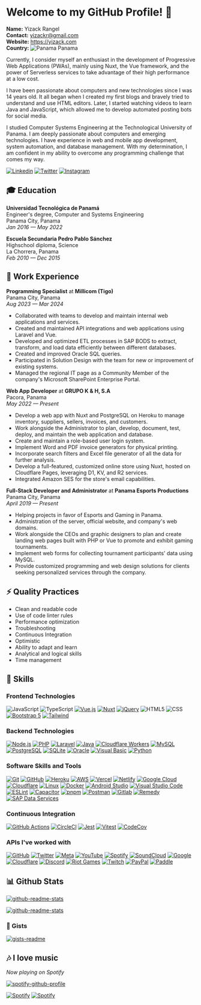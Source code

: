 # Welcome to my GitHub Profile! 👋

**Name:** Yizack Rangel \
**Contact:** yizackr@gmail.com \
**Website:** https://yizack.com \
**Country:** ![Panama](https://gist.githubusercontent.com/Yizack/260f39ecd845648c7e749fde1a18687b/raw/01875b5b95131280bd82e4d9ae170552694e2b73/Flag_of_Panama.svg) Panama

Currently, I consider myself an enthusiast in the development of Progressive Web Applications (PWAs), mainly using Nuxt, the Vue framework, and the power of Serverless services to take advantage of their high performance at a low cost.

I have been passionate about computers and new technologies since I was 14 years old. It all began when I created my first blogs and bravely tried to understand and use HTML editors. Later, I started watching videos to learn Java and JavaScript, which allowed me to develop automated posting bots for social media.

I studied Computer Systems Engineering at the Technological University of Panama. I am deeply passionate about computers and emerging technologies. I have experience in web and mobile app development, system automation, and database management. With my determination, I am confident in my ability to overcome any programming challenge that comes my way.

[![Linkedin](https://img.shields.io/badge/linkedin-0A66C2?style=for-the-badge&logo=linkedin&logoColor=white)](https://www.linkedin.com/in/yizack/)
[![Twitter](https://img.shields.io/badge/x%20(twitter)-000000?style=for-the-badge&logo=x&logoColor=white)](https://twitter.com/YizackR)
[![Instagram](https://img.shields.io/badge/Instagram-E4405F.svg?style=for-the-badge&logo=Instagram&logoColor=white)](https://instagram.com/YizackR)

## 🎓 Education

**Universidad Tecnológica de Panamá** \
Engineer's degree, Computer and Systems Engineering \
Panama City, Panama \
*Jan 2016 — May 2022*

**Escuela Secundaria Pedro Pablo Sánchez** \
Highschool diploma, Science \
La Chorrera, Panama \
*Feb 2010 — Dec 2015*

## 💼 Work Experience

**Programming Specialist** at **Millicom (Tigo)** \
Panama City, Panama \
*Aug 2023 — Mar 2024*

- Collaborated with teams to develop and maintain internal web applications and services.
- Created and maintained API integrations and web applications using Laravel and Vue.
- Developed and optimized ETL processes in SAP BODS to extract, transform, and load data efficiently between different databases.
- Created and improved Oracle SQL queries.
- Participated in Solution Design with the team for new or improvement of existing systems.
- Managed the regional IT page as a Community Member of the company's Microsoft SharePoint Enterprise Portal.

**Web App Developer** at **GRUPO K & H, S.A** \
Pacora, Panama \
*May 2022 — Present*

- Develop a web app with Nuxt and PostgreSQL on Heroku to manage inventory, suppliers, sellers, invoices, and customers.
- Work alongside the Administrator to plan, develop, document, test, deploy, and maintain the web application and database.
- Create and maintain a role-based user login system.
- Implement Word and PDF invoice generators for physical printing.
- Incorporate search filters and Excel file generator of all the data for further analysis.
- Develop a full-featured, customized online store using Nuxt, hosted on Cloudflare Pages, leveraging D1, KV, and R2 services.
- Integrated Amazon SES for the store's email capabilities.

**Full-Stack Developer and Administrator** at **Panama Esports Productions** \
Panama City, Panama \
*April 2019 — Present* 

- Helping projects in favor of Esports and Gaming in Panama.
- Administration of the server, official website, and company's web domains.
- Work alongside the CEOs and graphic designers to plan and create landing web pages built with PHP or Vue to promote and exhibit gaming tournaments.
- Implement web forms for collecting tournament participants' data using MySQL.
- Provide customized programming and web design solutions for clients seeking personalized services through the company.

## ⚡ Quality Practices

- Clean and readable code
- Use of code linter rules
- Performance optimization
- Troubleshooting
- Continuous Integration
- Optimistic
- Ability to adapt and learn
- Analytical and logical skills
- Time management

## 📌 Skills

### Frontend Technologies

![JavaScript](https://img.shields.io/badge/javascript-F7DF1E.svg?style=for-the-badge&logo=javascript&logoColor=323330)
![TypeScript](https://img.shields.io/badge/typescript-3178C6.svg?style=for-the-badge&logo=typescript&logoColor=white)
[![Vue.js](https://img.shields.io/badge/vue.js-35495e.svg?style=for-the-badge&logo=vuedotjs&logoColor=4FC08D)](https://vuejs.org/)
[![Nuxt](https://img.shields.io/badge/nuxt-020420.svg?style=for-the-badge&logo=nuxt&logoColor=00dc82)](https://nuxt.com/)
[![jQuery](https://img.shields.io/badge/jquery-0769AD.svg?style=for-the-badge&logo=jquery&logoColor=white)](https://jquery.com/)
![HTML5](https://img.shields.io/badge/html5-E34F26.svg?style=for-the-badge&logo=html5&logoColor=white)
![CSS](https://img.shields.io/badge/css-663399.svg?style=for-the-badge&logo=css&logoColor=white)
[![Bootstrap 5](https://img.shields.io/badge/Bootstrap%205-7952B3.svg?style=for-the-badge&logo=bootstrap&logoColor=white)](https://getbootstrap.com/)
[![Tailwind](https://img.shields.io/badge/tailwind%20css-06B6D4.svg?style=for-the-badge&logo=tailwind-css&logoColor=white)](https://tailwindcss.com/)

### Backend Technologies

[![Node.js](https://img.shields.io/badge/node.js-339933?style=for-the-badge&logo=node.js&logoColor=white)](https://nodejs.org/)
[![PHP](https://img.shields.io/badge/php-777BB4.svg?style=for-the-badge&logo=php&logoColor=white)](https://www.php.net/)
[![Laravel](https://img.shields.io/badge/laravel-FF2D20.svg?style=for-the-badge&logo=laravel&logoColor=white)](https://laravel.com/)
[![Java](https://img.shields.io/badge/java-ED8B00.svg?style=for-the-badge&logo=java&logoColor=white)](https://www.oracle.com/java/)
[![Cloudflare Workers](https://img.shields.io/badge/Workers-F38020?style=for-the-badge&logo=Cloudflare&logoColor=white)](https://workers.cloudflare.com/)
[![MySQL](https://img.shields.io/badge/mysql-4479A1.svg?style=for-the-badge&logo=mysql&logoColor=white)](https://www.mysql.com/)
[![PostgreSQL](https://img.shields.io/badge/postgresql-316192.svg?style=for-the-badge&logo=postgresql&logoColor=white)](https://www.postgresql.org/)
[![SQLite](https://img.shields.io/badge/sqlite-003B57.svg?style=for-the-badge&logo=sqlite&logoColor=white)](https://www.sqlite.org/index.html)
[![Oracle](https://img.shields.io/badge/oracle-F80000.svg?style=for-the-badge&logo=oracle&logoColor=white)](https://www.oracle.com/database/sqldeveloper/)
[![Visual Basic](https://img.shields.io/badge/Visual%20Basic%20-5C2D91.svg?style=for-the-badge&logo=visual-studio&logoColor=white)](https://docs.microsoft.com/en-us/dotnet/visual-basic/)
[![Python](https://img.shields.io/badge/python-3776AB?style=for-the-badge&logo=python&logoColor=white)](https://www.python.org/)

### Software Skills and Tools

[![Git](https://img.shields.io/badge/git-F05033.svg?style=for-the-badge&logo=git&logoColor=white)](https://git-scm.com/)
[![GitHub](https://img.shields.io/badge/github-181717.svg?style=for-the-badge&logo=github&logoColor=white)](https://github.com/)
[![Heroku](https://img.shields.io/badge/heroku-430098.svg?style=for-the-badge&logo=heroku&logoColor=white)](https://heroku.com/)
[![AWS](https://img.shields.io/badge/AWS-FF9900.svg?style=for-the-badge&logo=amazon-aws&logoColor=white)](https://aws.amazon.com/)
[![Vercel](https://img.shields.io/badge/vercel-000000.svg?style=for-the-badge&logo=vercel&logoColor=white)](https://vercel.com/)
[![Netlify](https://img.shields.io/badge/netlify-00C7B7.svg?style=for-the-badge&logo=netlify&logoColor=white)](https://www.netlify.com/)
[![Google Cloud](https://img.shields.io/badge/GoogleCloud-4285F4.svg?style=for-the-badge&logo=google-cloud&logoColor=white)](https://cloud.google.com/)
[![Cloudflare](https://img.shields.io/badge/Cloudflare-F38020?style=for-the-badge&logo=Cloudflare&logoColor=white)](https://www.cloudflare.com/)
[![Linux](https://img.shields.io/badge/Linux-FCC624?style=for-the-badge&logo=linux&logoColor=black)](https://www.linux.org/)
[![Docker](https://img.shields.io/badge/docker-2496ED.svg?style=for-the-badge&logo=docker&logoColor=white)](https://www.docker.com/)
[![Android Studio](https://img.shields.io/badge/Android%20Studio-3DDC84.svg?style=for-the-badge&logo=android-studio&logoColor=white)](https://developer.android.com/studio)
[![Visual Studio Code](https://img.shields.io/badge/VSCode-007ACC.svg?style=for-the-badge&logo=visual-studio-code&logoColor=white)](https://code.visualstudio.com/)
[![ESLint](https://img.shields.io/badge/ESLint-4B32C3?style=for-the-badge&logo=eslint&logoColor=white)](https://eslint.org/)
[![Capacitor](https://img.shields.io/badge/capacitor-119EFF?style=for-the-badge&logo=capacitor&logoColor=white)](https://capacitorjs.com/)
[![pnpm](https://img.shields.io/badge/pnpm-F69220?style=for-the-badge&logo=pnpm&logoColor=white)](https://pnpm.io/)
[![Postman](https://img.shields.io/badge/postman-FF6C37?style=for-the-badge&logo=postman&logoColor=white)](https://www.postman.com/)
[![Gitlab](https://img.shields.io/badge/gitlab-FC6D26?style=for-the-badge&logo=gitlab&logoColor=white)](https://about.gitlab.com/)
[![Remedy](https://img.shields.io/badge/remedy-FE5000?style=for-the-badge&logo=bmcsoftware&logoColor=white)](http://www.bmc.com/)
[![SAP Data Services](https://img.shields.io/badge/sap%20data%20services-0FAAFF?style=for-the-badge&logo=sap&logoColor=white)](https://www.sap.com/products/technology-platform/data-services.html)

###  Continuous Integration

[![GitHub Actions](https://img.shields.io/badge/github%20actions-2671E5.svg?style=for-the-badge&logo=githubactions&logoColor=white)](https://docs.github.com/en/actions) 
[![CircleCI](https://img.shields.io/badge/circle%20ci-343434.svg?style=for-the-badge&logo=circleci&logoColor=white)](https://circleci.com/)
[![Jest](https://img.shields.io/badge/jest-C21325?style=for-the-badge&logo=jest&logoColor=white)](https://jestjs.io/)
[![Vitest](https://img.shields.io/badge/vitest-6E9F18?style=for-the-badge&logo=vitest&logoColor=white)](https://vitest.dev/)
[![CodeCov](https://img.shields.io/badge/codecov-F01F7A.svg?style=for-the-badge&logo=codecov&logoColor=white)](https://codecov.io/)

### APIs I've worked with

[![GitHub](https://img.shields.io/badge/github%20api-181717.svg?style=for-the-badge&logo=github&logoColor=white)](https://docs.github.com/)
[![Twitter](https://img.shields.io/badge/twitter%20api-1DA1F2.svg?style=for-the-badge&logo=Twitter&logoColor=white)](https://developer.twitter.com/en/products/twitter-api)
[![Meta](https://img.shields.io/badge/meta%20api-0467DF.svg?style=for-the-badge&logo=meta&logoColor=white)](https://developers.facebook.com/)
[![YouTube](https://img.shields.io/badge/youtube%20api-FF0000.svg?style=for-the-badge&logo=YouTube&logoColor=white)](https://developers.google.com/youtube/v3)
[![Spotify](https://img.shields.io/badge/Spotify%20api-1DB954?style=for-the-badge&logo=spotify&logoColor=white)](https://developer.spotify.com/)
[![SoundCloud](https://img.shields.io/badge/soundcloud%20api-FF5500?style=for-the-badge&logo=soundcloud&logoColor=white)](https://developers.soundcloud.com/)
[![Google](https://img.shields.io/badge/google%20api-4285F4?style=for-the-badge&logo=google&logoColor=white)](https://developers.google.com/)
[![Cloudflare](https://img.shields.io/badge/Cloudflare%20api-F38020?style=for-the-badge&logo=Cloudflare&logoColor=white)](https://api.cloudflare.com/)
[![Discord](https://img.shields.io/badge/Discord%20api-5865F2.svg?style=for-the-badge&logo=discord&logoColor=white)](https://discord.com/developers/docs/intro)
[![Riot Games](https://img.shields.io/badge/Riot%20Games%20api-D32936.svg?style=for-the-badge&logo=riotgames&logoColor=white)](https://developer.riotgames.com/)
[![Twitch](https://img.shields.io/badge/Twitch%20api-9146FF.svg?style=for-the-badge&logo=Twitch&logoColor=white)](https://dev.twitch.tv/)
[![PayPal](https://img.shields.io/badge/PayPal%20api-003087.svg?style=for-the-badge&logo=PayPal&logoColor=white)](https://developer.paypal.com/)
[![Paddle](https://img.shields.io/badge/Paddle%20api-FDDD35.svg?style=for-the-badge&logo=Paddle&logoColor=black)](https://developer.paddle.com/)

## 📊 Github Stats

[![github-readme-stats](https://github-readme-stats.vercel.app/api?username=Yizack&show_icons=true&include_all_commits=true&theme=github_dark&border_color=30363d&count_private=true)](https://github.com/Yizack)

[![github-readme-stats](https://github-readme-stats.vercel.app/api/top-langs/?username=Yizack&layout=compact&hide=python,visual+basic&theme=github_dark&border_color=30363d)](https://github.com/Yizack)


### 📄 Gists

[![gists-readme](https://gists-readme.yizack.com/api?user=yizack&theme=dark)](https://gist.github.com/Yizack)

## 🎶 I love music

*Now playing on Spotify* 

[![spotify-github-profile](https://spotify-github-profile.kittinanx.com/api/view?uid=dimatismusic&cover_image=true&theme=natemoo-re&bar_color=1DB954&bar_color_cover=false)](https://spotify-github-profile.kittinanx.com/api/view?uid=dimatismusic&redirect=true)

[![Spotify](https://img.shields.io/badge/My%20Profile-1DB954?style=for-the-badge&logo=spotify&logoColor=white)](https://open.spotify.com/user/dimatismusic?si=9cf3f06496f44080)
[![Spotify](https://img.shields.io/badge/Artist%20Profile-1DB954?style=for-the-badge&logo=spotify&logoColor=white)](https://open.spotify.com/artist/0RAT9Q5WZwzJRJgTI38zJR?si=5563fcdbdef54b47)

